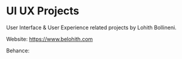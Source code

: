 ﻿# UI UX Projects

User Interface & User Experience related projects by Lohith Bollineni. 

Website: https://www.belohith.com

Behance: 

